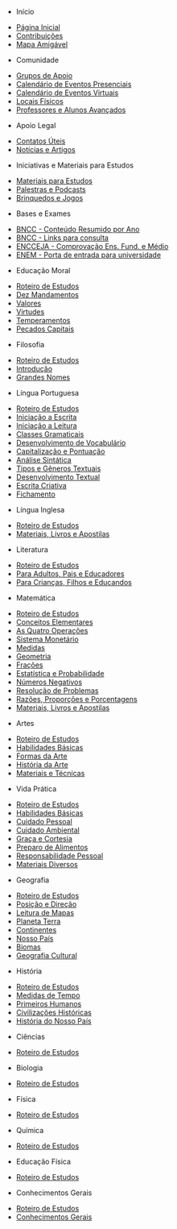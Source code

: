 - Início

* [Página Inicial](/)
* [Contribuições](Início/CONTRIBUTING)
* [Mapa Amigável](Início/Mapa_Amigável)

- Comunidade

* [Grupos de Apoio](Comunidade/Grupos_de_Apoio)
* [Calendário de Eventos Presenciais](Comunidade/Calendário_de_Eventos_Presenciais)
* [Calendário de Eventos Virtuais](Comunidade/Calendário_de_Eventos_Virtuais)
* [Locais Físicos](Comunidade/Locais_Físicos)
* [Professores e Alunos Avançados](Comunidade/Professores_e_Alunos_Avançados)

- Apoio Legal

* [Contatos Úteis](Apoio_Legal/Contatos_Úteis)
* [Notícias e Artigos](Apoio_Legal/Notícias_e_Artigos)

- Iniciativas e Materiais para Estudos

* [Materiais para Estudos](Iniciativas_e_Materiais/Materiais_para_Estudos)
* [Palestras e Podcasts](Iniciativas_e_Materiais/Palestras_e_Podcasts)
* [Brinquedos e Jogos](Iniciativas_e_Materiais/Brinquedos_e_Jogos)

- Bases e Exames

* [BNCC - Conteúdo Resumido por Ano](Bases_e_Exames/BNCC_Conteúdo_resumido_por_ano)
* [BNCC - Links para consulta](Bases_e_Exames/BNCC_Links_para_consulta)
* [ENCCEJA - Comprovação Ens. Fund. e Médio](Bases_e_Exames/ENCCEJA)
* [ENEM - Porta de entrada para universidade](Bases_e_Exames/ENEM)

- Educação Moral

* [Roteiro de Estudos](Educação_Moral/Roteiro_de_Estudos)
* [Dez Mandamentos](Educação_Moral/Dez_Mandamentos)
* [Valores](Educação_Moral/Valores)
* [Virtudes](Educação_Moral/Virtudes)
* [Temperamentos](Educação_Moral/Temperamentos)
* [Pecados Capitais](Educação_Moral/Pecados_Capitais)

- Filosofia

* [Roteiro de Estudos](Filosofia/Roteiro_de_Estudos)
* [Introdução](Filosofia/Introdução)
* [Grandes Nomes](Filosofia/Grandes_Nomes)

- Língua Portuguesa

* [Roteiro de Estudos](Língua_Portuguesa/Roteiro_de_Estudos)
* [Iniciação a Escrita](Língua_Portuguesa/Iniciação_a_Escrita)
* [Iniciação a Leitura](Língua_Portuguesa/Iniciação_a_Leitura)
* [Classes Gramaticais](Língua_Portuguesa/Classes_Gramaticais)
* [Desenvolvimento de Vocabulário](Língua_Portuguesa/Desenvolvimento_de_Vocabulário)
* [Capitalização e Pontuação](Língua_Portuguesa/Capitalização_e_Pontuação)
* [Análise Sintática](Língua_Portuguesa/Análise_Sintática)
* [Tipos e Gêneros Textuais](Língua_Portuguesa/Tipos_e_Gêneros_Textuais)
* [Desenvolvimento Textual](Língua_Portuguesa/Desenvolvimento_Textual)
* [Escrita Criativa](Língua_Portuguesa/Escrita_Criativa)
* [Fichamento](Língua_Portuguesa/Fichamento)

- Língua Inglesa

* [Roteiro de Estudos](Língua_Inglesa/Roteiro_de_Estudos)
* [Materiais, Livros e Apostilas](Língua_Inglesa/Materiais_Livros_e_Apostilas)

- Literatura

* [Roteiro de Estudos](Literatura/Roteiro_de_Estudos)
* [Para Adultos, Pais e Educadores](Literatura/Para_Adultos_Pais_e_Educadores)
* [Para Crianças, Filhos e Educandos](Literatura/Para_Crianças_Filhos_e_Educandos)

- Matemática

* [Roteiro de Estudos](Matemática/Roteiro_de_Estudos)
* [Conceitos Elementares](Matemática/Conceitos_Elementares)
* [As Quatro Operações](Matemática/As_Quatro_Operações)
* [Sistema Monetário](Matemática/Sistema_Monetário)
* [Medidas](Matemática/Medidas)
* [Geometria](Matemática/Geometria)
* [Frações](Matemática/Frações)
* [Estatística e Probabilidade](Matemática/Estatística_e_Probabilidade)
* [Números Negativos](Matemática/Números_Negativos)
* [Resolução de Problemas](Matemática/Resolução_de_Problemas)
* [Razões, Proporções e Porcentagens](Matemática/Razões_Proporções_e_Porcentagens)
* [Materiais, Livros e Apostilas](Matemática/Materiais_Livros_e_Apostilas)

- Artes

* [Roteiro de Estudos](Artes/Roteiro_de_Estudos)
* [Habilidades Básicas](Artes/Habilidades_Básicas)
* [Formas da Arte](Artes/Formas_da_Arte)
* [História da Arte](Artes/História_da_Arte)
* [Materiais e Técnicas](Artes/Materiais_e_Técnicas)

- Vida Prática

* [Roteiro de Estudos](Vida_Prática/Roteiro_de_Estudos)
* [Habilidades Básicas](Vida_Prática/Habilidades_básicas)
* [Cuidado Pessoal](Vida_Prática/Cuidado_pessoal)
* [Cuidado Ambiental](Vida_Prática/Cuidado_ambiental)
* [Graça e Cortesia](Vida_Prática/Graça_e_cortesia)
* [Preparo de Alimentos](Vida_Prática/Preparo_de_alimentos)
* [Responsabilidade Pessoal](Vida_Prática/Responsabilidade_pessoal)
* [Materiais Diversos](Vida_Prática/Materiais_diversos)

- Geografia

* [Roteiro de Estudos](Geografia/Roteiro_de_Estudos)
* [Posição e Direção](Geografia/Posicão_e_Direcão)
* [Leitura de Mapas](Geografia/Leitura_de_Mapas)
* [Planeta Terra](Geografia/Planeta_Terra)
* [Continentes](Geografia/Continentes)
* [Nosso País](Geografia/Nosso_País)
* [Biomas](Geografia/Biomas)
* [Geografia Cultural](Geografia/Geografia_Cultural)

- História

* [Roteiro de Estudos](História/Roteiro_de_Estudos)
* [Medidas de Tempo](História/Medidas_de_Tempo)
* [Primeiros Humanos](História/Primeiros_Humanos)
* [Civilizações Históricas](História/Civilizações_Históricas)
* [História do Nosso País](História/História_do_Nosso_País)

- Ciências

* [Roteiro de Estudos](Ciências/Roteiro_de_Estudos)

- Biologia

* [Roteiro de Estudos](Biologia/Roteiro_de_Estudos)

- Física

* [Roteiro de Estudos](Física/Roteiro_de_Estudos)

- Química

* [Roteiro de Estudos](Química/Roteiro_de_Estudos)

- Educação Física

* [Roteiro de Estudos](Educação_Física/Roteiro_de_Estudos)

- Conhecimentos Gerais

* [Roteiro de Estudos](Conhecimentos_Gerais/Roteiro_de_Estudos)
* [Conhecimentos Gerais](Conhecimentos_Gerais/Conhecimentos_Gerais)
